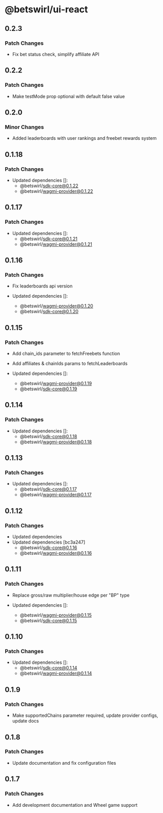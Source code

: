 # @betswirl/ui-react

## 0.2.3

### Patch Changes

- Fix bet status check, simplify affiliate API

## 0.2.2

### Patch Changes

- Make testMode prop optional with default false value

## 0.2.0

### Minor Changes

- Added leaderboards with user rankings and freebet rewards system

## 0.1.18

### Patch Changes

- Updated dependencies []:
  - @betswirl/sdk-core@0.1.22
  - @betswirl/wagmi-provider@0.1.22

## 0.1.17

### Patch Changes

- Updated dependencies []:
  - @betswirl/sdk-core@0.1.21
  - @betswirl/wagmi-provider@0.1.21

## 0.1.16

### Patch Changes

- Fix leaderboards api version

- Updated dependencies []:
  - @betswirl/wagmi-provider@0.1.20
  - @betswirl/sdk-core@0.1.20

## 0.1.15

### Patch Changes

- Add chain_ids parameter to fetchFreebets function

- Add affiliates & chainIds params to fetchLeaderboards

- Updated dependencies []:
  - @betswirl/wagmi-provider@0.1.19
  - @betswirl/sdk-core@0.1.19

## 0.1.14

### Patch Changes

- Updated dependencies []:
  - @betswirl/sdk-core@0.1.18
  - @betswirl/wagmi-provider@0.1.18

## 0.1.13

### Patch Changes

- Updated dependencies []:
  - @betswirl/sdk-core@0.1.17
  - @betswirl/wagmi-provider@0.1.17

## 0.1.12

### Patch Changes

- Updated dependencies
- Updated dependencies [bc3a247]
  - @betswirl/sdk-core@0.1.16
  - @betswirl/wagmi-provider@0.1.16

## 0.1.11

### Patch Changes

- Replace gross/raw multiplier/house edge per "BP" type

- Updated dependencies []:
  - @betswirl/wagmi-provider@0.1.15
  - @betswirl/sdk-core@0.1.15

## 0.1.10

### Patch Changes

- Updated dependencies []:
  - @betswirl/sdk-core@0.1.14
  - @betswirl/wagmi-provider@0.1.14

## 0.1.9

### Patch Changes

- Make supportedChains parameter required, update provider configs, update docs

## 0.1.8

### Patch Changes

- Update documentation and fix configuration files

## 0.1.7

### Patch Changes

- Add development documentation and Wheel game support
